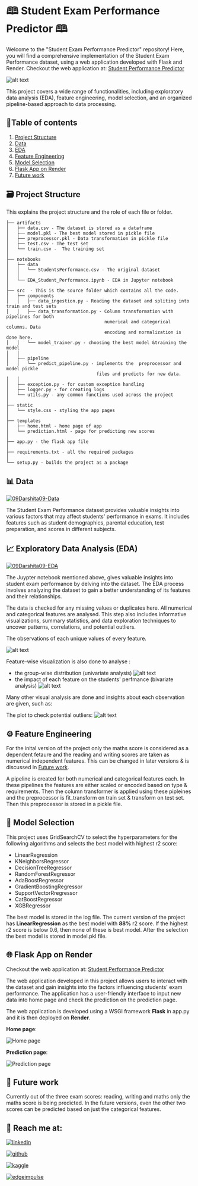 
# 🕮 Student Exam Performance Predictor 🕮

Welcome to the "Student Exam Performance Predictor" repository! Here, you will find a comprehensive implementation of the Student Exam Performance dataset, using a web application developed with Flask and Render. Checkout the web application at: [Student Performance Predictor](https://student-performance-prediction-5nms.onrender.com)

![alt text](images/Student_performance_predictor.png)

This project covers a wide range of functionalities, including exploratory data analysis (EDA), feature engineering, model selection, and an organized pipeline-based approach to data processing.



## 📃Table of contents

1. [Project Structure](#%EF%B8%8F-project-structure)
2. [Data](#-Data)
3. [EDA](#-exploratory-data-analysis-eda) 
4. [Feature Engineering](#%EF%B8%8F-feature-engineering)
5. [Model Selection](#-model-selection)
6. [Flask App on Render](#-flask-app-on-render)
7. [Future work](#-Future-work)
## 🗃️ Project Structure
This explains the project structure and the role of each file or folder.
```
├── artifacts
│   ├── data.csv - The dataset is stored as a dataframe 
│   ├── model.pkl - The best model stored in pickle file
│   ├── preprocessor.pkl - Data transformation in pickle file
│   ├── test.csv - The test set 
│   └── train.csv -  The training set 
│ 
├── notebooks  
│   ├── data
│   │   └── StudentsPerformance.csv - The original dataset
│   │
│   └── EDA_Student_Performance.ipynb - EDA in Jupyter notebook
│
├── src  - This is the source folder which contains all the code.
│   ├── components
│   │   ├── data_ingestion.py - Reading the dataset and spliting into train and test sets
│   │   ├── data_transformation.py - Column transformation with pipelines for both 
                                     numerical and categorical columns. Data 
                                     encoding and normalization is done here.
│   │   └── model_trainer.py - choosing the best model &training the model
│   │
│   ├── pipeline 
│   │   └── predict_pipeline.py - implements the  preprocessor and model pickle 
                                  files and predicts for new data.
│   │
│   ├── exception.py - for custom exception handling 
│   ├── logger.py - for creating logs 
│   └── utils.py - any common functions used across the project
│
├── static
│   └── style.css - styling the app pages
│
├── templates 
│   ├── home.html - home page of app
│   └── prediction.html - page for predicting new scores
│
├── app.py - the flask app file
│ 
├── requirements.txt - all the required packages
│ 
└── setup.py - builds the project as a package
```
##  📊 Data

[![09Darshita09-Data](https://img.shields.io/badge/09Darshita09_--_Data-111111?style=flat-square&logo=github&logoColor=white)](https://github.com/09Darshita09/Student_Performance/blob/main/notebooks/data/StudentsPerformance.csv) 

The Student Exam Performance dataset provides valuable insights into various factors that may affect students' performance in exams. It includes features such as student demographics, parental education, test preparation, and scores in different subjects.



## 📈 Exploratory Data Analysis (EDA)

[![09Darshita09-EDA](https://img.shields.io/badge/09Darshita09_--_EDA-111111?style=flat-square&logo=github&logoColor=white)](https://github.com/09Darshita09/Student_Performance/blob/main/notebooks/EDA_Student_Performance.ipynb)

The Juypter notebook mentioned above, gives valuable insights into student exam performance by delving into the dataset. The EDA process involves analyzing the dataset to gain a better understanding of its features and their relationships. 

The data is checked for any missing values or duplicates here. All numerical and categorical features are analysed. This step also includes informative visualizations, summary statistics, and data exploration techniques to uncover patterns, correlations, and potential outliers.

The observations of each unique values of every feature.

![alt text](images/Pieplot.png)

Feature-wise visualization is also done to analyse :

- the group-wise distribution (univariate analysis)
    ![alt text](images/Univariate.png)
- the impact of each feature on the students' perfmance (bivariate analysis)
    ![alt text](images/Bivariate.png)

Many other visual analysis are done and insights about each observation are given, such as:

The plot to check potential outliers:
![alt text](images/Outliers.png)
## ⚙️ Feature Engineering

For the inital version of the project only the maths score is considered as a dependent fetaure and the reading and writing scores are taken as numerical independent features. This can be changed in later versions & is discussed in [Future work](#-Future-work).

A pipeline is created for both numerical and categorical features each. In these pipelines the features are either scaled or encoded based on type & requirements. Then the column transformer is applied using these pipleines and the preprocessor is fit_transform on train set & transform on test set. Then this preprocessor is stored in a pickle file. 
## 🧠 Model Selection 

This project uses GridSearchCV to select the hyperparameters for the following algorithms and selects the best model with highest r2 score:
 - LinearRegression
 - KNeighborsRegressor
 - DecisionTreeRegressor
 - RandomForestRegressor
 - AdaBoostRegressor
 - GradientBoostingRegressor
 - SupportVectorRregressor
 - CatBoostRegressor
 - XGBRegressor

The best model is stored in the log file. The current version of the project has **LinearRegression** as the best model with **88%** r2 score. If the highest r2 score is below 0.6, then none of these is best model. After the selection the best model is stored in model.pkl file.
## 🌐 Flask App on Render

Checkout the web application at: [Student Performance Predictor](https://student-performance-prediction-5nms.onrender.com)

The web application developed in this project allows users to interact with the dataset and gain insights into the factors influencing students' exam performance. The application has a user-friendly interface to input new data into home page and check the prediction on the prediction page.

The web application is developed using a WSGI framework **Flask** in app.py and it is then deployed on **Render**.

**Home page**:

![Home page](images/Home_page.png)

**Prediction page**:

![Prediction page](images/Prediction_page.png)
## 🚀 Future work

Currently out of the three exam scores: reading, writing and maths only the maths score is being predicted. In the future versions, even the other two scores can be predicted based on just the categorical features. 
## 🔗 Reach me at:

[![linkedin](https://img.shields.io/badge/linkedin-0A66C2?style=for-the-badge&logo=linkedin&logoColor=white)](https://www.linkedin.com/in/darshita-pangam/) 

[![github](https://img.shields.io/badge/github-111111?style=for-the-badge&logo=github&logoColor=white)](https://github.com/09Darshita09) 

[![kaggle](https://img.shields.io/badge/kaggle-46d2ff?style=for-the-badge&logo=kaggle&logoColor=white)](https://www.kaggle.com/darshitapangam )

[![edgeimpulse](https://custom-icon-badges.demolab.com/badge/edge_impulse-007272?style=for-the-badge&logo=edge_impulse)](https://studio.edgeimpulse.com/studio/profile/projects)
